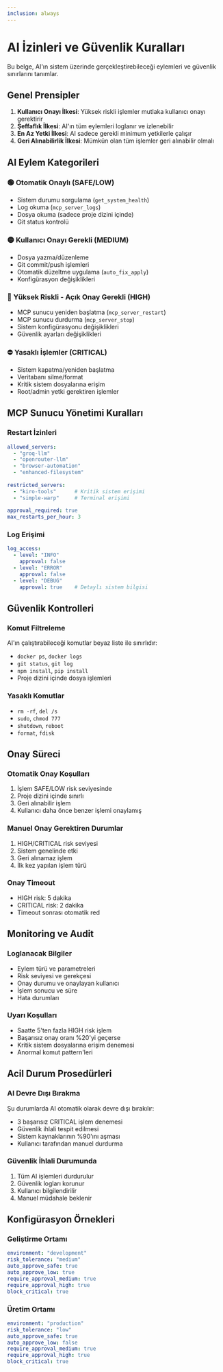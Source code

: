 ```yaml
---
inclusion: always
---
```


# AI İzinleri ve Güvenlik Kuralları

Bu belge, AI'ın sistem üzerinde gerçekleştirebileceği eylemleri ve güvenlik sınırlarını tanımlar.

## Genel Prensipler

1. **Kullanıcı Onayı İlkesi**: Yüksek riskli işlemler mutlaka kullanıcı onayı gerektirir
2. **Şeffaflık İlkesi**: AI'ın tüm eylemleri loglanır ve izlenebilir
3. **En Az Yetki İlkesi**: AI sadece gerekli minimum yetkilerle çalışır
4. **Geri Alınabilirlik İlkesi**: Mümkün olan tüm işlemler geri alınabilir olmalı

## AI Eylem Kategorileri

### 🟢 Otomatik Onaylı (SAFE/LOW)
- Sistem durumu sorgulama (`get_system_health`)
- Log okuma (`mcp_server_logs`)
- Dosya okuma (sadece proje dizini içinde)
- Git status kontrolü

### 🟡 Kullanıcı Onayı Gerekli (MEDIUM)
- Dosya yazma/düzenleme
- Git commit/push işlemleri
- Otomatik düzeltme uygulama (`auto_fix_apply`)
- Konfigürasyon değişiklikleri

### 🔴 Yüksek Riskli - Açık Onay Gerekli (HIGH)
- MCP sunucu yeniden başlatma (`mcp_server_restart`)
- MCP sunucu durdurma (`mcp_server_stop`)
- Sistem konfigürasyonu değişiklikleri
- Güvenlik ayarları değişiklikleri

### ⛔ Yasaklı İşlemler (CRITICAL)
- Sistem kapatma/yeniden başlatma
- Veritabanı silme/format
- Kritik sistem dosyalarına erişim
- Root/admin yetki gerektiren işlemler

## MCP Sunucu Yönetimi Kuralları

### Restart İzinleri
```yaml
allowed_servers:
  - "groq-llm"
  - "openrouter-llm" 
  - "browser-automation"
  - "enhanced-filesystem"
  
restricted_servers:
  - "kiro-tools"      # Kritik sistem erişimi
  - "simple-warp"     # Terminal erişimi
  
approval_required: true
max_restarts_per_hour: 3
```

### Log Erişimi
```yaml
log_access:
  - level: "INFO"
    approval: false
  - level: "ERROR" 
    approval: false
  - level: "DEBUG"
    approval: true    # Detaylı sistem bilgisi
```

## Güvenlik Kontrolleri

### Komut Filtreleme
AI'ın çalıştırabileceği komutlar beyaz liste ile sınırlıdır:
- `docker ps`, `docker logs`
- `git status`, `git log`
- `npm install`, `pip install`
- Proje dizini içinde dosya işlemleri

### Yasaklı Komutlar
- `rm -rf`, `del /s`
- `sudo`, `chmod 777`
- `shutdown`, `reboot`
- `format`, `fdisk`

## Onay Süreci

### Otomatik Onay Koşulları
1. İşlem SAFE/LOW risk seviyesinde
2. Proje dizini içinde sınırlı
3. Geri alınabilir işlem
4. Kullanıcı daha önce benzer işlemi onaylamış

### Manuel Onay Gerektiren Durumlar
1. HIGH/CRITICAL risk seviyesi
2. Sistem genelinde etki
3. Geri alınamaz işlem
4. İlk kez yapılan işlem türü

### Onay Timeout
- HIGH risk: 5 dakika
- CRITICAL risk: 2 dakika
- Timeout sonrası otomatik red

## Monitoring ve Audit

### Loglanacak Bilgiler
- Eylem türü ve parametreleri
- Risk seviyesi ve gerekçesi
- Onay durumu ve onaylayan kullanıcı
- İşlem sonucu ve süre
- Hata durumları

### Uyarı Koşulları
- Saatte 5'ten fazla HIGH risk işlem
- Başarısız onay oranı %20'yi geçerse
- Kritik sistem dosyalarına erişim denemesi
- Anormal komut pattern'leri

## Acil Durum Prosedürleri

### AI Devre Dışı Bırakma
Şu durumlarda AI otomatik olarak devre dışı bırakılır:
- 3 başarısız CRITICAL işlem denemesi
- Güvenlik ihlali tespit edilmesi
- Sistem kaynaklarının %90'ını aşması
- Kullanıcı tarafından manuel durdurma

### Güvenlik İhlali Durumunda
1. Tüm AI işlemleri durdurulur
2. Güvenlik logları korunur
3. Kullanıcı bilgilendirilir
4. Manuel müdahale beklenir

## Konfigürasyon Örnekleri

### Geliştirme Ortamı
```yaml
environment: "development"
risk_tolerance: "medium"
auto_approve_safe: true
auto_approve_low: true
require_approval_medium: true
require_approval_high: true
block_critical: true
```

### Üretim Ortamı
```yaml
environment: "production"
risk_tolerance: "low"
auto_approve_safe: true
auto_approve_low: false
require_approval_medium: true
require_approval_high: true
block_critical: true
```